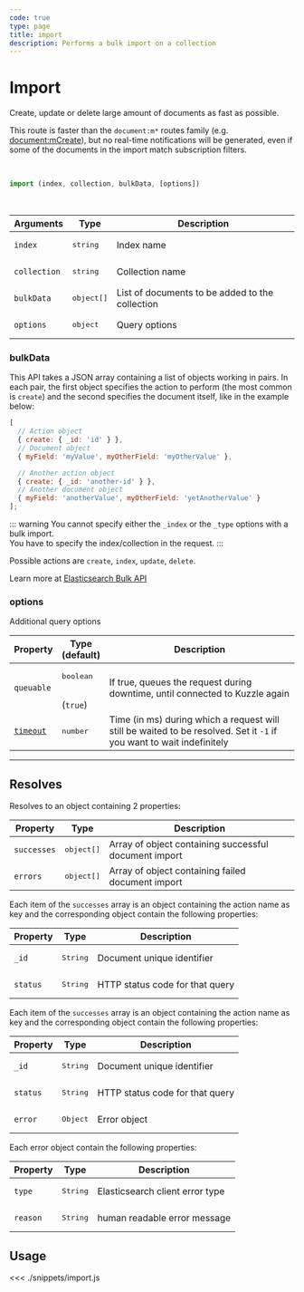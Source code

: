 ```yaml
---
code: true
type: page
title: import
description: Performs a bulk import on a collection
---
```


# Import

Create, update or delete large amount of documents as fast as possible.

This route is faster than the `document:m*` routes family (e.g. [document:mCreate](/sdk/js/7/controllers/document/m-create)), but no real-time notifications will be generated, even if some of the documents in the import match subscription filters.

<br/>

```js
import (index, collection, bulkData, [options])
```

<br/>

| Arguments  | Type                | Description                                     |
| ---------- | ------------------- | ----------------------------------------------- |
| `index`      | <pre>string</pre> | Index name           |
| `collection` | <pre>string</pre> | Collection name      |
| `bulkData` | <pre>object[]</pre> | List of documents to be added to the collection |
| `options`  | <pre>object</pre>   | Query options                                   |

### bulkData

This API takes a JSON array containing a list of objects working in pairs.
In each pair, the first object specifies the action to perform (the most common is `create`) and the second specifies the document itself, like in the example below:

```js
[
  // Action object
  { create: { _id: 'id' } },
  // Document object
  { myField: 'myValue', myOtherField: 'myOtherValue' },

  // Another action object
  { create: { _id: 'another-id' } },
  // Another document object
  { myField: 'anotherValue', myOtherField: 'yetAnotherValue' }
];
```

::: warning
You cannot specify either the `_index` or the `_type` options with a bulk import.  
You have to specify the index/collection in the request.
:::

Possible actions are `create`, `index`, `update`, `delete`.

Learn more at [Elasticsearch Bulk API](https://www.elastic.co/guide/en/elasticsearch/reference/7.3/docs-bulk.html)

### options

Additional query options

| Property   | Type<br/>(default)              | Description                                                                  |
| ---------- | ------------------------------- | ---------------------------------------------------------------------------- |
| `queuable` | <pre>boolean</pre><br/>(`true`) | If true, queues the request during downtime, until connected to Kuzzle again |
| [`timeout`](/sdk/7/core-classes/kuzzle/query#timeout)  | <pre>number</pre>               | Time (in ms) during which a request will still be waited to be resolved. Set it `-1` if you want to wait indefinitely |

---

## Resolves

Resolves to an object containing 2 properties:

| Property | Type                | Description                                         |
| -------- | ------------------- | --------------------------------------------------- |
| `successes`  | <pre>object[]</pre> | Array of object containing successful document import |
| `errors` | <pre>object[]</pre>  | Array of object containing failed document import     |

Each item of the `successes` array is an object containing the action name as key and the corresponding object contain the following properties:

| Property | Type                | Description                                         |
| -------- | ------------------- | --------------------------------------------------- |
| `_id`   | <pre>String</pre>   | Document unique identifier      |
| `status`   | <pre>String</pre>   | HTTP status code for that query      |

Each item of the `successes` array is an object containing the action name as key and the corresponding object contain the following properties:

| Property | Type                | Description                                         |
| -------- | ------------------- | --------------------------------------------------- |
| `_id`   | <pre>String</pre>   | Document unique identifier      |
| `status`   | <pre>String</pre>   | HTTP status code for that query      |
| `error`   | <pre>Object</pre>   | Error object      |

Each error object contain the following properties:

| Property | Type                | Description                                         |
| -------- | ------------------- | --------------------------------------------------- |
| `type`  | <pre>String</pre> | Elasticsearch client error type |
| `reason`  | <pre>String</pre> | human readable error message |


## Usage

<<< ./snippets/import.js
